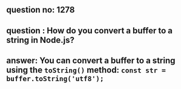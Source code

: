 
      
## question no: 1278

## question : How do you convert a buffer to a string in Node.js?

## answer: You can convert a buffer to a string using the `toString()` method: `const str = buffer.toString('utf8');`
      